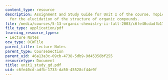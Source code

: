 ```yaml
---
content_type: resource
description: Assignment and Study Guide for Unit I of the course. Topics include methods
  for the elucidation of the structure of organic compounds.
file: /media/courses/5-13-organic-chemistry-ii-fall-2003/c6fe40cdadfb1733da5045528cf44e9f_unit1_study_gd.pdf
file_type: application/pdf
learning_resource_types:
- Lecture Notes
ocw_type: OCWFile
parent_title: Lecture Notes
parent_type: CourseSection
parent_uid: 46a13a3c-09cb-4738-5db9-9d45358bf255
resourcetype: Document
title: unit1_study_gd.pdf
uid: c6fe40cd-adfb-1733-da50-45528cf44e9f
---
```

